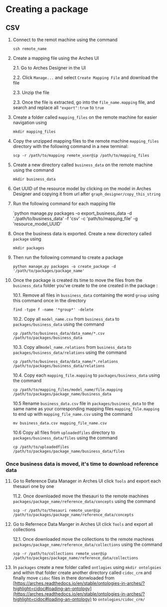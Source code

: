 # Creating a package

## CSV
1. Connect to the remot machine using the command

    `ssh remote_name`

2. Create a mapping file using the Arches UI

    2.1. Go to Arches Designer in the UI

    2.2. Click `Manage...` and select `Create Mapping File` and download the file

    2.3. Unzip the file

    2.3. Once the file is extracted, go into the `file_name.mapping` file, and search and replace all `"export":true` to `true`

3. Create a folder called `mapping_files` on the remote machine for easier navigation using 

    `mkdir mapping_files` 

4. Copy the unzipped mapping files to the remote machine `mapping_files` directory with the following command in a new terminal:

    `scp -r /path/to/mapping remote_user@ip /path/to/mapping_files`

5. Create a new directory called `business_data` on the remote machine using the command

    `mkdir business_data`

6. Get UUID of the resource model by clicking on the model in Arches Designer and copying it from url after `graph_designer/copy_this_string`

7. Run the following command for each mapping file

    `python manage.py packages -o export_business_data -d './path/to/business_data' -f 'csv' -c 'path/to/mapping_file' -g 'resource_model_UUID'

8. Once the business data is exported. Create a new dicrectory called `package` using 

    `mkdir packages`

9. Then run the following command to create a package

    `python manage.py packages -o create_package -d '/path/to/packages/package_name'`

10. Once the package is created its time to move the files from the `business_data` folder you've create to the one created in the package :

    10.1. Remove all files in `bussiness_data` containing the word `group` using this command once in the directory

    ```
    find -type f -name '*group*' -delete
    ```

    10.2. Copy  all `model_name.csv` from `business_data` to `packages/business_data` using the command 

    ```
    cp /path/to/business_data/data_name/*.csv /path/to/packages/business_data
    ```

    10.3. Copy all`model_name.relations` from `business_data` to `packages/business_data/relations` using the command

    ```
    cp /path/to/business_data/data_name/*.relations /path/to/packages/business_data/relations
    ```

    10.4. Copy each `mapping_file.mapping` to `packages/business_data` 
    using the command 

    ```
    cp /path/to/mapping_files/model_name/file.mapping /path/to/packages/package_name/business_data
    ```

    10.5 Rename `business_data.csv` file in `packages/business_data` to the same name as your corresponding mapping files `mapping_file.mapping` to end up with `mapping_file_name.csv` using the command

    ```
    mv business_data.csv mapping_file_name.csv 
    ``` 
    
    10.6 Copy all files from `uploadedfiles` directory to `packages/business_data/files` using the command
    
    ```
    cp /path/to/uploadedfiles /path/to/packages/package_name/business_data/files
    ```

### Once business data is moved, it's time to download reference data

11. Go to Reference Data Manager in Arches UI click  `Tools` and export each thesauri one by one

    11.2. Once downloaded move the thesauri to the remote machines `packages/package_name/reference_data/concepts` using the command

    ```
    scp -r /path/to/thesauri remote_user@ip /path/to/packages/package_name/reference_data/concepts
    ```

12. Go to Refernece Data Manger in Arches UI click `Tools` and export all collections

    12.1. Once downloaded move the collections to the remote machines `packages/package_name/reference_data/collections` using the command

    ```
    scp -r /path/to/collections remote_user@ip /path/to/packges/package_name/reference_data/collections
    ```

13. In `packages` create a new folder called `ontlogies` using `mkdir ontolgoies` and within that folder create another directory called `cidoc_crm` and finally move `cidoc` files in there donwloaded from [https://arches.readthedocs.io/en/stable/ontologies-in-arches/?highlight=cidoc#loading-an-ontology](https://arches.readthedocs.io/en/stable/ontologies-in-arches/?highlight=cidoc#loading-an-ontology)
to `ontologies/cidoc_crm/`
